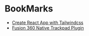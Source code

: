 # BookMarks

* [Create React App with Tailwindcss](https://daveceddia.com/tailwind-create-react-app/)
* [Fusion 360 Native Trackpad Plugin](https://github.com/pravdomil/Native-Trackpad#readme)
